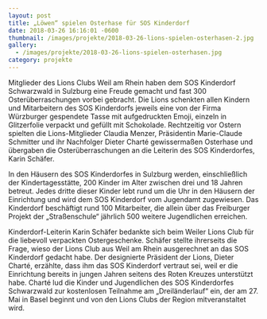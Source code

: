 ```yaml
---
layout: post
title: „Löwen“ spielen Osterhase für SOS Kinderdorf
date: 2018-03-26 16:16:01 -0600
thumbnail: /images/projekte/2018-03-26-lions-spielen-osterhasen-2.jpg
gallery:
  - /images/projekte/2018-03-26-lions-spielen-osterhasen.jpg
category: projekte
---
```


Mitglieder des Lions Clubs Weil am Rhein haben dem SOS Kinderdorf Schwarzwald in Sulzburg eine Freude gemacht und fast 300 Osterüberraschungen vorbei gebracht. Die Lions schenkten allen Kindern und Mitarbeitern des SOS Kinderdorfs jeweils eine von der Firma Würzburger gespendete Tasse mit aufgedruckten Emoji, einzeln in Glitzerfolie verpackt und gefüllt mit Schokolade. Rechtzeitig vor Ostern spielten die Lions-Mitglieder Claudia Menzer, Präsidentin Marie-Claude Schmitter und ihr Nachfolger Dieter Charté gewissermaßen Osterhase und übergaben die Osterüberraschungen an die Leiterin des SOS Kinderdorfes, Karin Schäfer.

In den Häusern des SOS Kinderdorfes in Sulzburg werden, einschließlich der Kindertagesstätte, 200 Kinder im Alter zwischen drei und 18 Jahren betreut. Jedes dritte dieser Kinder lebt rund um die Uhr in den Häusern der Einrichtung und wird dem SOS Kinderdorf vom Jugendamt zugewiesen. Das Kinderdorf beschäftigt rund 100 Mitarbeiter, die allein über das Freiburger Projekt der „Straßenschule“ jährlich 500 weitere Jugendlichen erreichen.

Kinderdorf-Leiterin Karin Schäfer bedankte sich beim Weiler Lions Club für die liebevoll verpackten Ostergeschenke. Schäfer stellte ihrerseits die Frage, wieso der Lions Club aus Weil am Rhein ausgerechnet an das SOS Kinderdorf gedacht habe. Der designierte Präsident der Lions, Dieter Charté, erzählte, dass ihm das SOS Kinderdorf vertraut sei, weil er die Einrichtung bereits in jungen Jahren seitens des Roten Kreuzes unterstützt habe. Charté lud die Kinder und Jugendlichen des SOS Kinderdorfes Schwarzwald zur kostenlosen Teilnahme am „Dreiländerlauf“ ein, der am 27. Mai in Basel beginnt und von den Lions Clubs der Region mitveranstaltet wird.